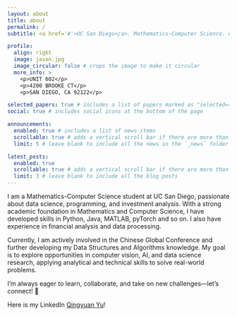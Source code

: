 ```yaml
---
layout: about
title: about
permalink: /
subtitle: <a href='#'>UC San Diego</a>. Mathematics-Computer Science. qiy005@ucsd.edu

profile:
  align: right
  image: jason.jpg
  image_circular: false # crops the image to make it circular
  more_info: >
    <p>UNIT 602</p>
    <p>4200 BROOKE CT</p>
    <p>SAN DIEGO, CA 92122</p>

selected_papers: true # includes a list of papers marked as "selected={true}"
social: true # includes social icons at the bottom of the page

announcements:
  enabled: true # includes a list of news items
  scrollable: true # adds a vertical scroll bar if there are more than 3 news items
  limit: 5 # leave blank to include all the news in the `_news` folder

latest_posts:
  enabled: true
  scrollable: true # adds a vertical scroll bar if there are more than 3 new posts items
  limit: 3 # leave blank to include all the blog posts
---
```


I am a Mathematics-Computer Science student at UC San Diego, passionate about data science, programming, and investment analysis. With a strong academic foundation in Mathematics and Computer Science, I have developed skills in Python, Java, MATLAB, pyTorch and so on. I also have experience in financial analysis and data processing. 

Currently, I am actively involved in the Chinese Global Conference and further developing my Data Structures and Algorithms knowledge. My goal is to explore opportunities in computer vision, AI, and data science research, applying analytical and technical skills to solve real-world problems.


I’m always eager to learn, collaborate, and take on new challenges—let’s connect! 🚀


Here is my LinkedIn [Qingyuan Yu]([https://fontawesome.com/](https://www.linkedin.com/in/qingyuan-yu-955344305/))!
